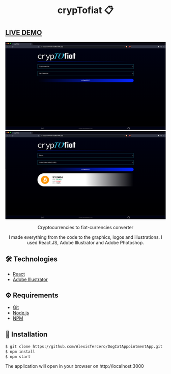 # <div align="center"> crypTofiat 📋</div>
## <a href="https://stoic-archimedes-a12f93.netlify.app/" target="_blank">LIVE DEMO</a>
<a href="">
<img src="./crypTo1.png"/>
</a>
<a href="">
<img src="./crypTo2.png"/>
</a>

<p align="center">Cryptocurrencies to fiat-currencies converter</p>

<p align="center">I made everything from the code to the graphics, logos and illustrations. 
I used React.JS, Adobe Illustrator and Adobe Photoshop.</p>

## 🛠️ Technologies

<ul>
  <li><a href="https://reactjs.org/">React</a></li>
  <li><a href="https://www.adobe.com/la/products/illustrator.html">Adobe Illustrator</a></li>
</ul>

## ⚙️ Requirements

<ul>
  <li><a href="https://git-scm.com/">Git</a></li>
  <li><a href="https://nodejs.org/en/">Node.js</a></li>
  <li><a href="https://www.npmjs.com/">NPM</a></li>
</ul>

## 🚀 Installation

```
$ git clone https://github.com/AlexisTercero/DogCatAppointmentApp.git
$ npm install
$ npm start
```

The application will open in your browser on http://localhost:3000